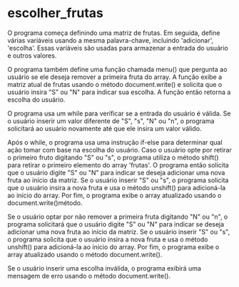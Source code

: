 # escolher_frutas

O programa começa definindo uma matriz de frutas. Em seguida, define várias variáveis usando a mesma palavra-chave, incluindo 'adicionar', 'escolha'. Essas variáveis são usadas para armazenar a entrada do usuário e outros valores.

O programa também define uma função chamada menu() que pergunta ao usuário se ele deseja remover a primeira fruta do array. A função exibe a matriz atual de frutas usando o método document.write() e solicita que o usuário insira "S" ou "N" para indicar sua escolha. A função então retorna a escolha do usuário.

O programa usa um while para verificar se a entrada do usuário é válida. Se o usuário inserir um valor diferente de "S", "s", "N" ou "n", o programa solicitará ao usuário novamente até que ele insira um valor válido.

Após o while, o programa usa uma instrução if-else para determinar qual ação tomar com base na escolha do usuário. Caso o usuário opte por retirar o primeiro fruto digitando "S" ou "s", o programa utiliza o método shift() para retirar o primeiro elemento do array 'frutas'. O programa então solicita que o usuário digite "S" ou "N" para indicar se deseja adicionar uma nova fruta ao início da matriz. Se o usuário inserir "S" ou "s", o programa solicita que o usuário insira a nova fruta e usa o método unshift() para adicioná-la ao início do array. Por fim, o programa exibe o array atualizado usando o document.write()método.

Se o usuário optar por não remover a primeira fruta digitando "N" ou "n", o programa solicitará que o usuário digite "S" ou "N" para indicar se deseja adicionar uma nova fruta ao início da matriz. Se o usuário inserir "S" ou "s", o programa solicita que o usuário insira a nova fruta e usa o método unshift() para adicioná-la ao início do array. Por fim, o programa exibe o array atualizado usando o método document.write().

Se o usuário inserir uma escolha inválida, o programa exibirá uma mensagem de erro usando o método document.write().
